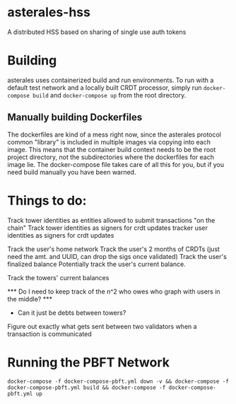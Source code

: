 # asterales-hss
A distributed HSS based on sharing of single use auth tokens

# Building

asterales uses containerized build and run environments. To run with a default test
network and a locally built CRDT processor, simply run `docker-compose build` and
`docker-compose up` from the root directory.

## Manually building Dockerfiles

The dockerfiles are kind of a mess right now, since the asterales protocol common "library" is included in multiple
images via copying into each image. This means that the container build context needs to be the root project directory,
not the subdirectories where the dockerfiles for each image lie. The docker-compose file takes care of all this for you,
but if you need build manually you have been warned.

# Things to do:
Track tower identities as entities allowed to submit transactions "on the chain"
Track tower identities as signers for crdt updates
tracker user identities as signers for crdt updates

Track the user's home network
Track the user's 2 months of CRDTs (just need the amt. and UUID, can drop the sigs once validated)
Track the user's finalized balance
Potentially track the user's current balance.

Track the towers' current balances

*** Do I need to keep track of the n^2 who owes who graph with users in the middle? ***
- Can it just be debts between towers?


Figure out exactly what gets sent between two validators when a transaction is communicated


# Running the PBFT Network

`docker-compose -f docker-compose-pbft.yml down -v && docker-compose -f docker-compose-pbft.yml build && docker-compose -f docker-compose-pbft.yml up`
